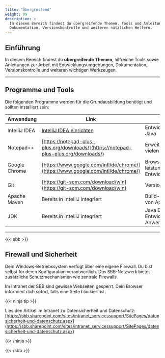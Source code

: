 ```yaml
---
title: "Übergreifend"
weight: 99
description: >
  In diesem Bereich findest du übergreifende Themen, Tools und Anleitungen zur Arbeit mit Entwicklungsumgebungen,
  Dokumentation, Versionskontrolle und weiteren nützlichen Helfern.
---
```


## Einführung

In diesem Bereich findest du **übergreifende Themen**, hilfreiche Tools sowie Anleitungen zur Arbeit mit
Entwicklungsumgebungen, Dokumentation, Versionskontrolle und weiteren wichtigen Werkzeugen.

---

## Programme und Tools

Die folgenden Programme werden für die Grundausbildung benötigt und sollten installiert sein:

| Anwendung     | Link                                                                                 | Zweck                                                       |
| ------------- | ------------------------------------------------------------------------------------ | ----------------------------------------------------------- |
| IntelliJ IDEA | [IntelliJ IDEA einrichten](./ide/intellij/01_installation/)                          | Entwicklungsumgebung für Java                               |
| Notepad++     | [https://notepad-plus-plus.org/downloads/](https://notepad-plus-plus.org/downloads/) | Erweiterter Texteditor mit vielen Funktionen                |
| Google Chrome | [https://www.google.com/intl/de/chrome/](https://www.google.com/intl/de/chrome/)     | Browser mit leistungsfähigen Entwickler-Tools               |
| Git           | [https://git-scm.com/download/win](https://git-scm.com/download/win)                 | Versionsverwaltungssystem                                   |
| Apache Maven  | Bereits in IntelliJ integriert                                                       | Build-Management-Tool von Apache                            |
| JDK           | Bereits in IntelliJ integriert                                                       | Java Development Kit zur Entwicklung von Java-Anwendungen   |

---

{{< sbb >}}

## Firewall und Sicherheit

Dein Windows-Betriebssystem verfügt über eine eigene Firewall. Du bist selbst für deren Konfiguration verantwortlich.
Das SBB-Netzwerk bietet zusätzliche Schutzmechanismen wie zentrale Firewalls.

Im Intranet der SBB sind gewisse Webseiten gesperrt. Dein Browser informiert dich sofort, falls eine Seite blockiert ist.

{{< ninja tip >}}

Lies den Artikel im Intranet zu Datensicherheit und Datenschutz:  
[https://sbb.sharepoint.com/sites/intranet_servicessupport/SitePages/datensicherheit-und-datenschutz.aspx](https://sbb.sharepoint.com/sites/intranet_servicessupport/SitePages/datensicherheit-und-datenschutz.aspx)

{{< /ninja >}}

{{< /sbb >}}
